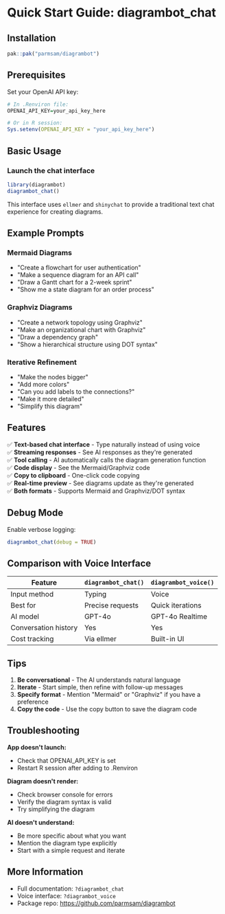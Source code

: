 # Quick Start Guide: diagrambot_chat

## Installation
```r
pak::pak("parmsam/diagrambot")
```

## Prerequisites
Set your OpenAI API key:
```r
# In .Renviron file:
OPENAI_API_KEY=your_api_key_here

# Or in R session:
Sys.setenv(OPENAI_API_KEY = "your_api_key_here")
```

## Basic Usage

### Launch the chat interface
```r
library(diagrambot)
diagrambot_chat()
```

This interface uses `ellmer` and `shinychat` to provide a traditional text chat experience for creating diagrams.

## Example Prompts

### Mermaid Diagrams
- "Create a flowchart for user authentication"
- "Make a sequence diagram for an API call"
- "Draw a Gantt chart for a 2-week sprint"
- "Show me a state diagram for an order process"

### Graphviz Diagrams  
- "Create a network topology using Graphviz"
- "Make an organizational chart with Graphviz"
- "Draw a dependency graph"
- "Show a hierarchical structure using DOT syntax"

### Iterative Refinement
- "Make the nodes bigger"
- "Add more colors"
- "Can you add labels to the connections?"
- "Make it more detailed"
- "Simplify this diagram"

## Features

✅ **Text-based chat interface** - Type naturally instead of using voice  
✅ **Streaming responses** - See AI responses as they're generated  
✅ **Tool calling** - AI automatically calls the diagram generation function  
✅ **Code display** - See the Mermaid/Graphviz code  
✅ **Copy to clipboard** - One-click code copying  
✅ **Real-time preview** - See diagrams update as they're generated  
✅ **Both formats** - Supports Mermaid and Graphviz/DOT syntax  

## Debug Mode
Enable verbose logging:
```r
diagrambot_chat(debug = TRUE)
```

## Comparison with Voice Interface

| Feature | `diagrambot_chat()` | `diagrambot_voice()` |
|---------|---------------------|----------------------|
| Input method | Typing | Voice |
| Best for | Precise requests | Quick iterations |
| AI model | GPT-4o | GPT-4o Realtime |
| Conversation history | Yes | Yes |
| Cost tracking | Via ellmer | Built-in UI |

## Tips

1. **Be conversational** - The AI understands natural language
2. **Iterate** - Start simple, then refine with follow-up messages
3. **Specify format** - Mention "Mermaid" or "Graphviz" if you have a preference
4. **Copy the code** - Use the copy button to save the diagram code

## Troubleshooting

**App doesn't launch:**
- Check that OPENAI_API_KEY is set
- Restart R session after adding to .Renviron

**Diagram doesn't render:**
- Check browser console for errors
- Verify the diagram syntax is valid
- Try simplifying the diagram

**AI doesn't understand:**
- Be more specific about what you want
- Mention the diagram type explicitly
- Start with a simple request and iterate

## More Information
- Full documentation: `?diagrambot_chat`
- Voice interface: `?diagrambot_voice`
- Package repo: https://github.com/parmsam/diagrambot
